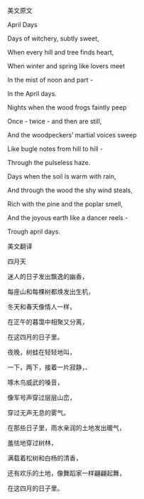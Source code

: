 美文原文

April Days

Days of witchery, subtly sweet,

When every hill and tree finds heart,

When winter and spring like lovers meet

In the mist of noon and part -

In the April days.

Nights when the wood frogs faintly peep

Once - twice - and then are still,

And the woodpeckers’ martial voices sweep

Like bugle notes from hill to hill -

Through the pulseless haze.

Days when the soil is warm with rain,

And through the wood the shy wind steals,

Rich with the pine and the poplar smell,

And the joyous earth like a dancer reels -

Trough april days. 



美文翻译

四月天

迷人的日子发出飘逸的幽香，

每座山和每棵树都焕发出生机，

冬天和春天像情人一样，

在正午的暮霭中相聚又分离，

在这四月的日子里。

夜晚，树蛙在轻轻地叫，

一下，两下，接着一片寂静，、

啄木鸟威武的嗓音，

像军号声穿过层层山峦，

穿过无声无息的雾气。

在那些日子里，雨水亲润的土地发出暖气，

羞怯地穿过树林，

满载着松树和白杨的清香，

还有欢乐的土地，像舞蹈家一样翩翩起舞，

在这四月的日子里。 

